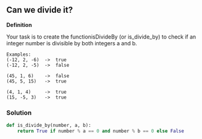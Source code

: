 ## Can we divide it?

**Definition**

Your task is to create the functionisDivideBy (or is_divide_by) to check if an integer number is divisible by both integers a and b.

```
Examples:
(-12, 2, -6)  ->  true
(-12, 2, -5)  ->  false

(45, 1, 6)    ->  false
(45, 5, 15)   ->  true

(4, 1, 4)     ->  true
(15, -5, 3)   ->  true
```

### Solution

```python
def is_divide_by(number, a, b):
    return True if number % a == 0 and number % b == 0 else False
```
        
